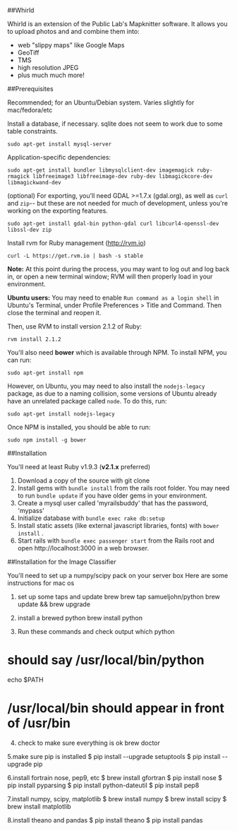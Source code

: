 ##Whirld


Whirld is an extension of the Public Lab's Mapknitter software. It allows you
to upload photos and and combine them into:

* web "slippy maps" like Google Maps
* GeoTiff
* TMS
* high resolution JPEG
* plus much much more!

##Prerequisites

Recommended; for an Ubuntu/Debian system. Varies slightly for mac/fedora/etc

Install a database, if necessary. sqlite does not seem to work due to some table constraints.

`sudo apt-get install mysql-server`

Application-specific dependencies:

`sudo apt-get install bundler libmysqlclient-dev imagemagick ruby-rmagick libfreeimage3 libfreeimage-dev ruby-dev libmagickcore-dev libmagickwand-dev`

(optional) For exporting, you'll need GDAL >=1.7.x (gdal.org), as well as `curl` and `zip`-- but these are not needed for much of development, unless you're working on the exporting features.

`sudo apt-get install gdal-bin python-gdal curl libcurl4-openssl-dev libssl-dev zip`

Install rvm for Ruby management (http://rvm.io)

`curl -L https://get.rvm.io | bash -s stable`

**Note:** At this point during the process, you may want to log out and log back in, or open a new terminal window; RVM will then properly load in your environment.

**Ubuntu users:** You may need to enable `Run command as a login shell` in Ubuntu's Terminal, under Profile Preferences > Title and Command. Then close the terminal and reopen it.

Then, use RVM to install version 2.1.2 of Ruby:

`rvm install 2.1.2`

You'll also need **bower** which is available through NPM. To install NPM, you can run:

`sudo apt-get install npm`

However, on Ubuntu, you may need to also install the `nodejs-legacy` package, as due to a naming collision, some versions of Ubuntu already have an unrelated package called `node`. To do this, run:

`sudo apt-get install nodejs-legacy`

Once NPM is installed, you should be able to run:

`sudo npm install -g bower`

##Installation

You'll need at least Ruby v1.9.3 (**v2.1.x** preferred)

1. Download a copy of the source with git clone
2. Install gems with `bundle install` from the rails root folder. You may need to run `bundle update` if you have older gems in your environment.
3. Create a mysql user called 'myrailsbuddy' that has the password, 'mypass'
5. Initialize database with `bundle exec rake db:setup`
7. Install static assets (like external javascript libraries, fonts) with `bower install` .
8. Start rails with `bundle exec passenger start` from the Rails root and open http://localhost:3000 in a web browser.

##Installation for the Image Classifier

You'll need to set up a numpy/scipy pack on your server box
Here are some instructions for mac os

1. set up some taps and update brew
brew tap samueljohn/python
brew update && brew upgrade

2. install a brewed python
brew install python

3. Run these commands and check output
which python
# should say /usr/local/bin/python

echo $PATH
# /usr/local/bin should appear in front of /usr/bin

4. check to make sure everything is ok
brew doctor

5.make sure pip is installed
$ pip install --upgrade setuptools
$ pip install --upgrade pip

6.install fortrain nose, pep9, etc
$ brew install gfortran
$ pip install nose
$ pip install pyparsing
$ pip install python-dateutil
$ pip install pep8

7.install numpy, scipy, matplotlib
$ brew install numpy
$ brew install scipy
$ brew install matplotlib

8.install theano and pandas
$ pip install theano
$ pip install pandas
